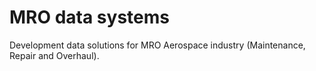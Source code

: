 # MRO data systems

Development data solutions for MRO Aerospace industry (Maintenance, Repair and Overhaul).